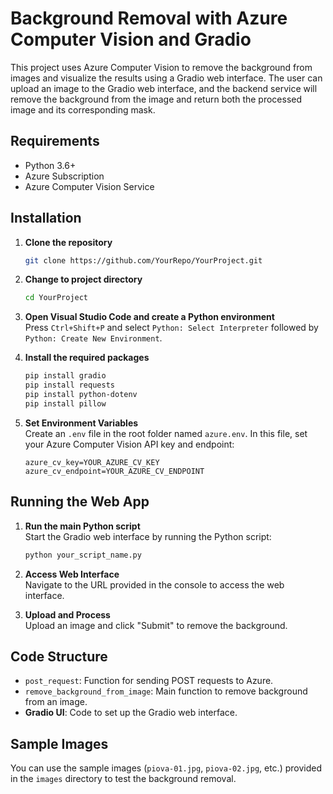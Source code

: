 # Background Removal with Azure Computer Vision and Gradio

This project uses Azure Computer Vision to remove the background from images and visualize the results using a Gradio web interface. The user can upload an image to the Gradio web interface, and the backend service will remove the background from the image and return both the processed image and its corresponding mask.

## Requirements

- Python 3.6+
- Azure Subscription
- Azure Computer Vision Service

## Installation

1. **Clone the repository**
    ```bash
    git clone https://github.com/YourRepo/YourProject.git
    ```
   
2. **Change to project directory**
    ```bash
    cd YourProject
    ```

3. **Open Visual Studio Code and create a Python environment**  
   Press `Ctrl+Shift+P` and select `Python: Select Interpreter` followed by `Python: Create New Environment`.

4. **Install the required packages**
    ```bash
    pip install gradio
    pip install requests
    pip install python-dotenv
    pip install pillow
    ```

5. **Set Environment Variables**  
   Create an `.env` file in the root folder named `azure.env`. In this file, set your Azure Computer Vision API key and endpoint:
    ```
    azure_cv_key=YOUR_AZURE_CV_KEY
    azure_cv_endpoint=YOUR_AZURE_CV_ENDPOINT
    ```

## Running the Web App

1. **Run the main Python script**  
   Start the Gradio web interface by running the Python script:
    ```bash
    python your_script_name.py
    ```

2. **Access Web Interface**  
   Navigate to the URL provided in the console to access the web interface.

3. **Upload and Process**  
   Upload an image and click "Submit" to remove the background.

## Code Structure

- `post_request`: Function for sending POST requests to Azure.
- `remove_background_from_image`: Main function to remove background from an image.
- **Gradio UI**: Code to set up the Gradio web interface.

## Sample Images

You can use the sample images (`piova-01.jpg`, `piova-02.jpg`, etc.) provided in the `images` directory to test the background removal.

